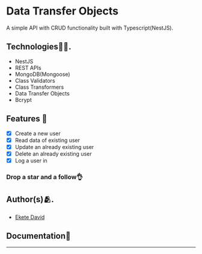 # Data Transfer Objects

A simple API with CRUD functionality built with Typescript(NestJS).

## Technologies👨‍💻.

- NestJS
- REST APIs
- MongoDB(Mongoose)
- Class Validators
- Class Transformers
- Data Transfer Objects
- Bcrypt

## Features 🦸

- [x]  Create a new user
- [x]  Read data of existing user
- [x]  Update an already existing user
- [x]  Delete an already existing user
- [x]  Log a user in

### Drop a star and a follow👌

## Author(s)🫂.

- [Ekete David](https://twitter.com/David_Ekete)

## Documentation📰

*****
